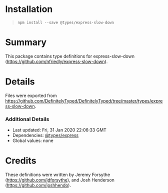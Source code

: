 # Installation
> `npm install --save @types/express-slow-down`

# Summary
This package contains type definitions for express-slow-down (https://github.com/nfriedly/express-slow-down).

# Details
Files were exported from https://github.com/DefinitelyTyped/DefinitelyTyped/tree/master/types/express-slow-down.

### Additional Details
 * Last updated: Fri, 31 Jan 2020 22:06:33 GMT
 * Dependencies: [@types/express](https://npmjs.com/package/@types/express)
 * Global values: none

# Credits
These definitions were written by Jeremy Forsythe (https://github.com/jdforsythe), and Josh Henderson (https://github.com/joshhendo).
